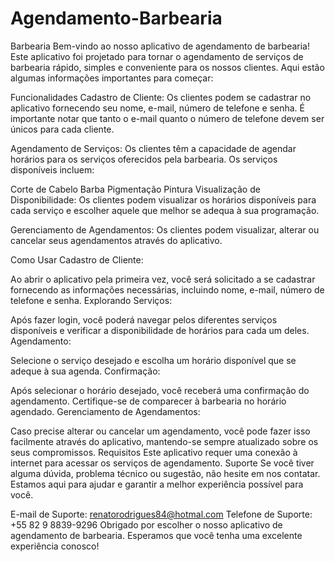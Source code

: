 # Agendamento-Barbearia
Barbearia
Bem-vindo ao nosso aplicativo de agendamento de barbearia! Este aplicativo foi projetado para tornar o agendamento de serviços de barbearia rápido, simples e conveniente para os nossos clientes. Aqui estão algumas informações importantes para começar:

Funcionalidades
Cadastro de Cliente: Os clientes podem se cadastrar no aplicativo fornecendo seu nome, e-mail, número de telefone e senha. É importante notar que tanto o e-mail quanto o número de telefone devem ser únicos para cada cliente.

Agendamento de Serviços: Os clientes têm a capacidade de agendar horários para os serviços oferecidos pela barbearia. Os serviços disponíveis incluem:

Corte de Cabelo
Barba
Pigmentação
Pintura
Visualização de Disponibilidade: Os clientes podem visualizar os horários disponíveis para cada serviço e escolher aquele que melhor se adequa à sua programação.

Gerenciamento de Agendamentos: Os clientes podem visualizar, alterar ou cancelar seus agendamentos através do aplicativo.

Como Usar
Cadastro de Cliente:

Ao abrir o aplicativo pela primeira vez, você será solicitado a se cadastrar fornecendo as informações necessárias, incluindo nome, e-mail, número de telefone e senha.
Explorando Serviços:

Após fazer login, você poderá navegar pelos diferentes serviços disponíveis e verificar a disponibilidade de horários para cada um deles.
Agendamento:

Selecione o serviço desejado e escolha um horário disponível que se adeque à sua agenda.
Confirmação:

Após selecionar o horário desejado, você receberá uma confirmação do agendamento. Certifique-se de comparecer à barbearia no horário agendado.
Gerenciamento de Agendamentos:

Caso precise alterar ou cancelar um agendamento, você pode fazer isso facilmente através do aplicativo, mantendo-se sempre atualizado sobre os seus compromissos.
Requisitos
Este aplicativo requer uma conexão à internet para acessar os serviços de agendamento.
Suporte
Se você tiver alguma dúvida, problema técnico ou sugestão, não hesite em nos contatar. Estamos aqui para ajudar e garantir a melhor experiência possível para você.

E-mail de Suporte: renatorodrigues84@hotmal.com
Telefone de Suporte: +55 82 9 8839-9296
Obrigado por escolher o nosso aplicativo de agendamento de barbearia. Esperamos que você tenha uma excelente experiência conosco!